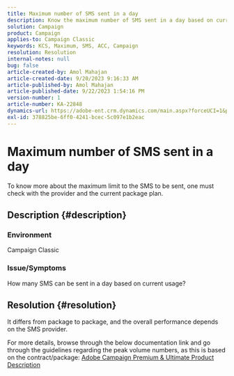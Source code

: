 ```yaml
---
title: Maximum number of SMS sent in a day
description: Know the maximum number of SMS sent in a day based on current usage. Check the package/contract.
solution: Campaign
product: Campaign
applies-to: Campaign Classic
keywords: KCS, Maximum, SMS, ACC, Campaign
resolution: Resolution
internal-notes: null
bug: false
article-created-by: Amol Mahajan
article-created-date: 9/20/2023 9:16:33 AM
article-published-by: Amol Mahajan
article-published-date: 9/22/2023 1:54:16 PM
version-number: 1
article-number: KA-22848
dynamics-url: https://adobe-ent.crm.dynamics.com/main.aspx?forceUCI=1&pagetype=entityrecord&etn=knowledgearticle&id=da35ed5d-9657-ee11-be6f-6045bd0061cb
exl-id: 378825be-6ff0-4241-bcec-5c097e1b2eac
---
```

# Maximum number of SMS sent in a day


To know more about the maximum limit to the SMS to be sent, one must check with the provider and the current package plan.

## Description {#description}


### <b>Environment</b>

Campaign Classic



### <b>Issue/Symptoms</b>

How many SMS can be sent in a day based on current usage?


## Resolution {#resolution}


It differs from package to package, and the overall performance depends on the SMS provider.

For more details, browse through the below documentation link and go through the guidelines regarding the peak volume numbers, as this is based on the contract/package:
[Adobe Campaign Premium & Ultimate Product Description](https://helpx.adobe.com/legal/product-descriptions/campaign.html)

